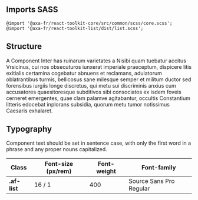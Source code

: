 ## Imports SASS

```
@import '@axa-fr/react-toolkit-core/src/common/scss/core.scss';
@import '@axa-fr/react-toolkit-list/dist/list.scss';
```

## Structure

A Component Inter has ruinarum varietates a Nisibi quam tuebatur accitus Vrsicinus, cui nos obsecuturos iunxerat imperiale praeceptum, dispicere litis exitialis certamina cogebatur abnuens et reclamans, adulatorum oblatrantibus turmis, bellicosus sane milesque semper et militum ductor sed forensibus iurgiis longe discretus, qui metu sui discriminis anxius cum accusatores quaesitoresque subditivos sibi consociatos ex isdem foveis cerneret emergentes, quae clam palamve agitabantur, occultis Constantium litteris edocebat inplorans subsidia, quorum metu tumor notissimus Caesaris exhalaret.

## Typography

Component text should be set in sentence case, with only the first word in a phrase and any proper nouns capitalized.

| Class        | Font-size (px/rem) | Font-weight | Font-family             |
| ------------ | ------------------ | ----------- | ----------------------- |
| **.af-list** | 16 / 1             | 400         | Source Sans Pro Regular |
